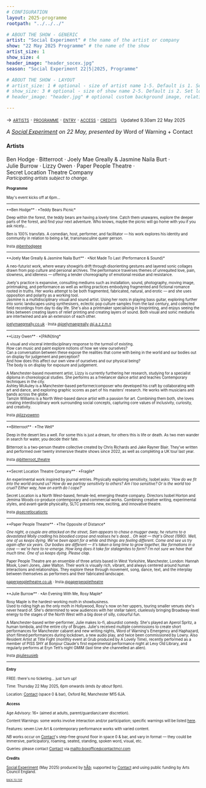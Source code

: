```yaml
---
# CONFIGURATION
layout: 2025-programme
rootpath: "../../../"

# ABOUT THE SHOW - GENERIC
artist: "Social Experiment" # the name of the artist or company
show: "22 May 2025 Programme" # the name of the show
artist_size: 1
show_size: 4
header_image: "header_socex.jpg"  
season: "Social Experiment 22|5|2025, Programme"

# ABOUT THE SHOW - LAYOUT
# artist_size: 1 # optional - size of artist name 1-5. Default is 1. Set longer names to lower values
# show_size: 3 # optional - size of show name 2-5. Default is 2. Set longer names to lower values
# header_image: "header.jpg" # optional custom background image, relative to current page

---
```

<span style='font-variant: small-caps'>→ [artists](/socialexperiment/may2025/#artists) · [programme](/socialexperiment/may2025/#programme) · [entry](/socialexperiment/may2025/#entry) · [access](/socialexperiment/may2025/#access) · [credits](/socialexperiment/may2025/#credits)</span>&ensp; <small>Updated 9.30am 22 May 2025</small>          
         
*A [Social Experiment](/socialexperiment) on 22 May, presented by* Word of Warning + Contact         
         
#### Artists        
Ben&nbsp;Hodge&nbsp;· Bitterroot&nbsp;· Joely&nbsp;Mae&nbsp;Greally&nbsp;& Jasmine&nbsp;Naila&nbsp;Burt&nbsp;· Julie&nbsp;Burrow&nbsp;· Lizzy&nbsp;Owen&nbsp;· Paper&nbsp;People&nbsp;Theatre&nbsp;· Secret&nbsp;Location&nbsp;Theatre&nbsp;Company<br><small>*Participating&nbsp;artists subject&nbsp;to&nbsp;change.*<small>         
         
#### Programme        
May's event kicks off at 6pm…         
<hr>         
**Ben Hodge** · *Teddy Bears Picnic*         
         
Deep within the forest, the teddy bears are having a lovely time. Catch them unawares, explore the deeper parts of the forest, and find your next adventure. Who knows, maybe the picnic will go home with you if you ask nicely…         
         
Ben is 100% transfats. A comedian, host, performer, and facilitator — his work explores his identity and community in relation to being a fat, transmasculine queer person.         
         
Insta <a href="https://instagram.com/benhodgeee" target="_blank">@benhodgeee</a>          
<hr>         
**Joely Mae Greally & Jasmine Naila Burt** · *Not Made To Last (Performance & Sound)*         

A neo-futurist work, where weary showgirls drift through disorienting gestures and layered sonic collages drawn from pop culture and personal archives. The performance traverses themes of unrequited love, pain, slowness, and idleness — offering a tender choreography of emotional residue and resistance.         
         
Joely's practice is expansive, consulting mediums such as installation, sound, photography, moving image, printmaking, and performance as well as writing practices embodying fragmented and fictional romance rooted in truths. Her works attempt to be both fragmented, fabricated, natural, and erotic — and she uses opposition and polarity as a working tool.<br>Jasmine is a multidisciplinary visual and sound artist. Using her roots in playing bass guitar, exploring further into sonic landscapes using synthesisers, eclectic pop culture samples from the last century, and collected field recordings from day to day life. She's also a printmaker specialising in linoprinting, and enjoys seeing the links between creating layers of relief printing and creating layers of sound. Both visual and sonic mediums are intertwined and are an extension of each other.         
         
<a href="https://joelymaegreally.co.uk" target="_blank">joelymaegreally.co.uk</a> · Insta <a href="https://instagram.com/joelymaegreally" target="_blank">@joelymaegreally</a> <a href="https://instagram.com/j.a.z.z.m.n" target="_blank">@j.a.z.z.m.n</a>                   
<hr>         
**Lizzy Owen** · *[PAIN]ting*         
         
A visual and visceral interdisciplinary response to the turmoil of existing.<br>How can music and paint explore notions of how we view ourselves?<br>Can a conversation between these expose the realities that come with being in the world and our bodies out on display for judgement and perception?<br>And how does this affect our own view of ourselves and our physical being?<br>The body is on display for exposure and judgement.         
         
A Manchester-based movement artist, Lizzy is currently furthering her research, studying for a specialist diploma in choreological studies. She performs as a freelancer dance artist and teaches Contemporary techniques in the city.<br>Ashley McAuley is a Manchester-based performer/composer who developed his craft by collaborating with art and dance, and exploring graphic scores as part of his masters’ research. He works with musicians and bands across the globe.<br>Tamzin Williams is a North West-based dance artist with a passion for art. Combining them both, she loves creating interdisciplinary work surrounding social concepts, capturing core values of inclusivity, curiosity, and creativity.          
          
Insta <a href="https://instagram.com/lizzyowenn" target="_blank">@lizzyowenn</a>          
<hr>         
**Bitterroot** · *The Well*         
         
Deep in the desert lies a well. For some this is just a dream, for others this is life or death. As two men wander in search for water, you decide their fate.          
         
Bitterroot is a two-person theatre collective created by Chris Richards and Jake Rayner Blair. They've written and performed over twenty immersive theatre shows since 2022, as well as completing a UK tour last year.         
         
Insta <a href="https://instagram.com/bitterroot_theatre" target="_blank">@bitterroot_theatre</a>          
<hr>         
**Secret Location Theatre Company** · *Fragile*         
          
An experimental work inspired by journal entries. Physically exploring sensitivity, Isobel asks: '*How do we fit into the world around us? How do we portray sensitivity to others? Am I too sensitive? Or is the world too cruel? Either way, how on earth do I cope?*'          
         
Secret Location is a North West-based, female-led, emerging theatre company. Directors Isobel Horton and Jemima Woods co-produce contemporary and commercial works. Combining creative writing, experimental styles, and avant-garde physicality, SLTC presents new, exciting, and innovative theatre.         
          
Insta <a href="https://instagram.com/secretlocationtc" target="_blank">@secretlocationtc</a>          
<hr>         
**Paper People Theatre** · *The Opposite of Distance*         
         
*One night, a couple are attacked on the street, Sam appears to chase a mugger away, he returns to a devastated Molly cradling his bloodied corpse and realises he's dead… Oh wait — that's Ghost (1990). Well, one of us keeps dying. We've been apart for a while and things are feeling different. Come and see us try again after six years. Our bodies are different — it's taken a long time to grow together, like formations in a cave — we're here to re-emerge. How long does it take for stalagmites to form? I'm not sure we have that much time. One of us keeps dying. Please clap.*         
         
Paper People Theatre are an ensemble of three artists based in West Yorkshire, Manchester, London: Hannah Mook, Lowri Jones, Jake Walton. Their work is visually rich, vibrant, and always centered around human interactions and relationships. They explore these through movement, song, dance, text, and the interplay between themselves as performers and their fabricated landscape.         
         
<a href="https://paperpeopletheatre.co.uk" target="_blank">paperpeopletheatre.co.uk</a> · Insta <a href="https://instagram.com/paperpeopletheatre" target="_blank">@paperpeopletheatre</a>          
<hr>         
**Julie Burrow** · *An Evening With Me, Rosy Maple*         
         
Rosy Maple is the hardest-working moth in showbusiness.<br>Used to riding high as the only moth in Hollywood, Rosy's now on her uppers, touring smaller venues she's never heard of. She's determined to wow audiences with her stellar talent, cluelessly bringing Broadway-level energy to the stages of the North West with a big dose of silly, colourful fun.         

A Manchester-based writer-performer, Julie makes lo-fi, absurdist comedy. She's played an Aperol Spritz, a human tombola, and the entire city of Bruges. Julie's received multiple commissions to create short performances for Manchester cabaret and new writing nights, Word of Warning's Emergency and Haphazard, short filmed performances during lockdown, a new audio play, and twice been commissioned by Lowry. Also Resident Artist at Title Fight (monthly event at Grub produced by A Lovely Time), recently performed as a member of PISS SHY at Bonjour Claude's first experimental performance night at Levy Old Library, and regularly performs at Eryn Tett’s night GMIM (last time she channelled an alien).           
         
Insta <a href="https://instagram.com/juliesusieb" target="_blank">@juliesusieb</a>          
<hr>         
         
#### Entry         
FREE: there's no ticketing… just turn up!         
         
Time: Thursday 22 May 2025, 6pm onwards (ends *by about* 9pm).         
          
Location: <a href="https://contactmcr.com/visit/getting-here" target="_blank">Contact</a> (space 0 & bar), Oxford Rd, Manchester M15 6JA.         
         
#### Access         
Age Advisory: 16+ (aimed at adults, parent/guardian/carer discretion).         
          
Content Warnings: some works involve interaction and/or participation; specific warnings will be listed [here](/warnings).         
          
Features: seven Live Art & contemporary performance works with varied content.         
         
*NB* works occur on <a href="https://contactmcr.com/visit/access" target="_blank">Contact</a>'s step-free ground floor in space 0 & bar, and vary in format — they could be immersive, participatory, roaming, seated, standing, spoken word, visual, etc.         
         
Queries: please contact <a href="https://contactmcr.com/visit/access" target="_blank">Contact</a> via <mailto:boxoffice@contactmcr.com>        
         
#### Credits          
[Social Experiment](/socialexperiment) (May 2025) produced by [hÅb](/hab); supported by <a href="https://contactmcr.com" target="_blank">Contact</a> and using public funding by Arts Council England.         
                 
<small><span style='font-variant: small-caps'>[back to top](/socialexperiment/may2025)</span></small>
